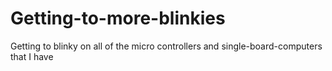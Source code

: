 # Getting-to-more-blinkies
Getting to blinky on all of the micro controllers and single-board-computers that I have

